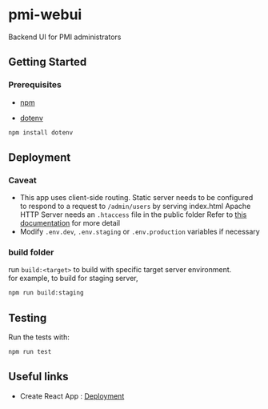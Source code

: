 # pmi-webui

Backend UI for PMI administrators

## Getting Started

### Prerequisites
* [npm](https://www.npmjs.com/get-npm)

* [dotenv](https://github.com/motdotla/dotenv)
```sh
npm install dotenv
```

## Deployment

### Caveat
* This app uses client-side routing. Static server needs to be configured to respond to a request to `/admin/users` by serving index.html
Apache HTTP Server needs an `.htaccess` file in the public folder
Refer to [this documentation](https://facebook.github.io/create-react-app/docs/deployment#serving-apps-with-client-side-routing) for more detail
* Modify `.env.dev`, `.env.staging` or `.env.production` variables if necessary

### build folder
run `build:<target>` to build with specific target server environment.  
for example, to build for staging server,
``` bash
npm run build:staging
```

## Testing
Run the tests with:
``` bash
npm run test
```

## Useful links
* Create React App : [Deployment](https://facebook.github.io/create-react-app/docs/deployment)